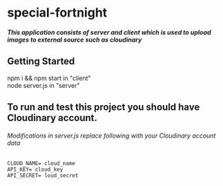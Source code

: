 # special-fortnight

##### This application consists of server and client which is used to upload images to external source such as cloudinary

## Getting Started
  npm i && npm start in "client"                                                                                                 
  node server.js in "server"

## To run and test this project you should have Cloudinary account.

  ###### Modifications in server.js replace following with your Cloudinary account data
  
    CLOUD_NAME= cloud_name
    API_KEY= cloud_key
    API_SECRET= loud_secret

